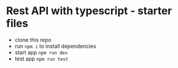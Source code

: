 # Rest API with typescript - starter files

- clone this repo
- run `npm i` to install dependencies
- start app `npm run dev`
- test app `npm run test`
